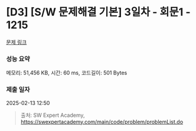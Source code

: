 # [D3] [S/W 문제해결 기본] 3일차 - 회문1 - 1215 

[문제 링크](https://swexpertacademy.com/main/code/problem/problemDetail.do?contestProbId=AV14QpAaAAwCFAYi) 

### 성능 요약

메모리: 51,456 KB, 시간: 60 ms, 코드길이: 501 Bytes

### 제출 일자

2025-02-13 12:50



> 출처: SW Expert Academy, https://swexpertacademy.com/main/code/problem/problemList.do
